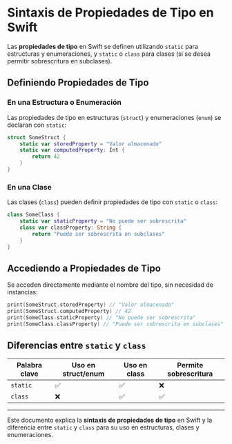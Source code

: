 # Sintaxis de Propiedades de Tipo en Swift

Las **propiedades de tipo** en Swift se definen utilizando `static` para estructuras y enumeraciones, y `static` o `class` para clases (si se desea permitir sobrescritura en subclases).

## Definiendo Propiedades de Tipo

### En una Estructura o Enumeración

Las propiedades de tipo en estructuras (`struct`) y enumeraciones (`enum`) se declaran con `static`:

```swift
struct SomeStruct {
    static var storedProperty = "Valor almacenado"
    static var computedProperty: Int {
        return 42
    }
}
```

### En una Clase

Las clases (`class`) pueden definir propiedades de tipo con `static` o `class`:

```swift
class SomeClass {
    static var staticProperty = "No puede ser sobrescrita"
    class var classProperty: String {
        return "Puede ser sobrescrita en subclases"
    }
}
```

## Accediendo a Propiedades de Tipo

Se acceden directamente mediante el nombre del tipo, sin necesidad de instancias:

```swift
print(SomeStruct.storedProperty) // "Valor almacenado"
print(SomeStruct.computedProperty) // 42
print(SomeClass.staticProperty) // "No puede ser sobrescrita"
print(SomeClass.classProperty) // "Puede ser sobrescrita en subclases"
```

## Diferencias entre `static` y `class`

| **Palabra clave** | **Uso en struct/enum** | **Uso en class** | **Permite sobrescritura** |
|------------------|----------------|--------------|---------------------|
| `static` | ✅ | ✅ | ❌ |
| `class` | ❌ | ✅ | ✅ |

---

Este documento explica la **sintaxis de propiedades de tipo** en Swift y la diferencia entre `static` y `class` para su uso en estructuras, clases y enumeraciones.